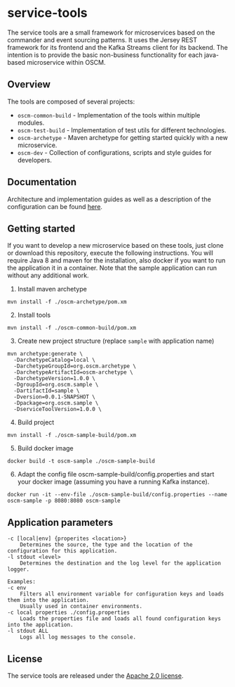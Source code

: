 # service-tools

The service tools are a small framework for microservices based on the commander and event sourcing patterns. It uses the Jersey REST framework for its frontend and the Kafka Streams client for its backend. The intention is to provide the basic non-business functionality for each java-based microservice within OSCM.

## Overview

The tools are composed of several projects:

- `oscm-common-build` - Implementation of the tools within multiple modules.
- `oscm-test-build` - Implementation of test utils for different technologies.
- `oscm-archetype` - Maven archetype for getting started quickly with a new microservice.
- `oscm-dev` - Collection of configurations, scripts and style guides for developers. 

## Documentation

Architecture and implementation guides as well as a description of the configuration can be found [here](./oscm-common-build).

## Getting started

If you want to develop a new microservice based on these tools, just clone or download this repository, execute the following instructions. You will require Java 8 and maven for the installation, also docker if you want to run the application it in a container. Note that the sample application can run without any additional work.

1. Install maven archetype
  ```
  mvn install -f ./oscm-archetype/pom.xm
  ```

2. Install tools
  ```
  mvn install -f ./oscm-common-build/pom.xm
  ```

3. Create new project structure (replace `sample` with application name)
  ```
  mvn archetype:generate \
  	-DarchetypeCatalog=local \
  	-DarchetypeGroupId=org.oscm.archetype \
  	-DarchetypeArtifactId=oscm-archetype \
  	-DarchetypeVersion=1.0.0 \
  	-DgroupId=org.oscm.sample \
  	-DartifactId=sample \
  	-Dversion=0.0.1-SNAPSHOT \
  	-Dpackage=org.oscm.sample \
  	-DserviceToolVersion=1.0.0 \
  ```

  4. Build project
  ```
  mvn install -f ./oscm-sample-build/pom.xm
  ```

  5. Build docker image
  ```
  docker build -t oscm-sample ./oscm-sample-build
  ```

6. Adapt the config file oscm-sample-build/config.properties and start your docker image (assuming you have a running Kafka instance).

  ```
  docker run -it --env-file ./oscm-sample-build/config.properties --name oscm-sample -p 8080:8080 oscm-sample
  ```

## Application parameters

```
-c [local|env] {properites <location>}
	Determines the source, the type and the location of the configuration for this application.
-l stdout <level>
	Determines the destination and the log level for the application logger.

Examples:
-c env
	Filters all environment variable for configuration keys and loads them into the application.
	Usually used in container environments.
-c local properties ./config.properties
	Loads the properties file and loads all found configuration keys into the application.
-l stdout ALL
	Logs all log messages to the console.
```

## License

The service tools are released under the [Apache 2.0 license](./LICENSE).